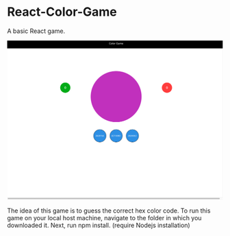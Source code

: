 # React-Color-Game

A basic React game.

![alt text](https://github.com/Remez19/React-Color-Game/blob/master/public/images/Game_screenshot.png?raw=true)

The idea of this game is to guess the correct hex color code. To run this game on your local host machine, navigate to the
folder in which you downloaded it. Next, run npm install. (require Nodejs installation)

